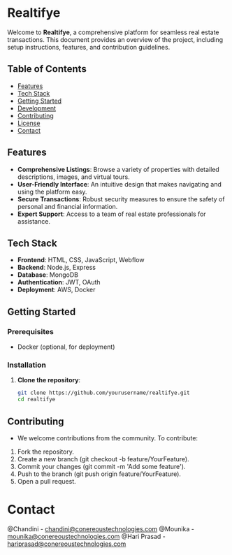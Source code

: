 # Realtifye

Welcome to **Realtifye**, a comprehensive platform for seamless real estate transactions. This document provides an overview of the project, including setup instructions, features, and contribution guidelines.

## Table of Contents

- [Features](#features)
- [Tech Stack](#tech-stack)
- [Getting Started](#getting-started)
- [Development](#development)
- [Contributing](#contributing)
- [License](#license)
- [Contact](#contact)

## Features

- **Comprehensive Listings**: Browse a variety of properties with detailed descriptions, images, and virtual tours.
- **User-Friendly Interface**: An intuitive design that makes navigating and using the platform easy.
- **Secure Transactions**: Robust security measures to ensure the safety of personal and financial information.
- **Expert Support**: Access to a team of real estate professionals for assistance.

## Tech Stack

- **Frontend**: HTML, CSS, JavaScript, Webflow
- **Backend**: Node.js, Express
- **Database**: MongoDB
- **Authentication**: JWT, OAuth
- **Deployment**: AWS, Docker

## Getting Started

### Prerequisites 
- Docker (optional, for deployment)

### Installation

1. **Clone the repository**:
   ```sh
   git clone https://github.com/yourusername/realtifye.git
   cd realtifye

## Contributing
- We welcome contributions from the community. To contribute:

1. Fork the repository.
2. Create a new branch (git checkout -b feature/YourFeature).
3. Commit your changes (git commit -m 'Add some feature').
4. Push to the branch (git push origin feature/YourFeature).
5. Open a pull request.

# Contact 
@Chandini - chandini@conereoustechnologies.com
@Mounika - mounika@conereoustechnologies.com
@Hari Prasad - hariprasad@conereoustechnologies.com





